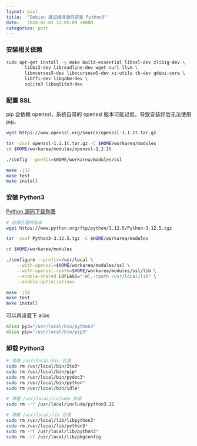 ```yaml
---
layout: post
title:  "Debian 通过编译源码安装 Python3"
date:   2024-02-01 12:05:09 +0800
categories: post
---
```


### 安装相关依赖

``` bash
sudo apt-get install -y make build-essential libssl-dev zlib1g-dev \
       libbz2-dev libreadline-dev wget curl llvm \
       libncurses5-dev libncursesw5-dev xz-utils tk-dev gdebi-core \
       libffi-dev libgdbm-dev \
       sqlite3 libsqlite3-dev
```

### 配置 SSL

pip 会依赖 openssl，系统自带的 openssl 版本可能过低，导致安装好后无法使用 pip。

``` bash
wget https://www.openssl.org/source/openssl-1.1.1t.tar.gz

tar -zxvf openssl-1.1.1t.tar.gz -C $HOME/workarea/modules
cd $HOME/workarea/modules/openssl-1.1.1t

./config --prefix=$HOME/workarea/modules/ssl  

make -j32
make test
make install
```

### 安装 Python3

[Python 源码下载列表](https://www.python.org/downloads/source/)

``` bash
# 选择合适的版本
wget https://www.python.org/ftp/python/3.12.5/Python-3.12.5.tgz

tar -zxvf Python3-3.12.5.tgz -C $HOME/workarea/modules

cd $HOME/workarea/modules

./configure --prefix=/usr/local \
    --with-openssl=$HOME/workarea/modules/ssl \
    --with-openssl-rpath=$HOME/workarea/modules/ssl/lib \
    --enable-shared LDFLAGS="-Wl,-rpath /usr/local/lib" \
    --enable-optimizations

make -j32
make test
make install
```

可以再设置下 alias

``` bash
alias py3="/usr/local/bin/python3"
alias pip="/usr/local/bin/pip3"
```

### 卸载 Python3

``` bash
# 清理 /usr/local/bin 目录
sudo rm /usr/local/bin/2to3*
sudo rm /usr/local/bin/pip*
sudo rm /usr/local/bin/pydoc3*
sudo rm /usr/local/bin/python*
sudo rm /usr/local/bin/idle*

# 清理 /usr/local/include 目录
sudo rm -rf /usr/local/include/python3.12

# 清理 /usr/local/lib 目录
sudo rm /usr/local/lib/libpython3*
sudo rm /usr/local/lib/python3*
sudo rm -rf /usr/local/lib/python3*
sudo rm -rf /usr/local/lib/pkgconfig
```

